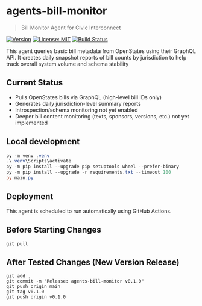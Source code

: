 # agents-bill-monitor


> Bill Monitor Agent for Civic Interconnect 

[![Version](https://img.shields.io/badge/version-v0.1.0-blue)](https://github.com/civic-interconnect/agents-bill-monitor/releases)
[![License: MIT](https://img.shields.io/badge/license-MIT-green.svg)](https://opensource.org/licenses/MIT)
[![Build Status](https://github.com/civic-interconnect/agents-bill-monitor/actions/workflows/agent-runner.yml/badge.svg)](https://github.com/civic-interconnect/agents-bill-monitor/actions)

This agent queries basic bill metadata from OpenStates using their GraphQL API.
It creates daily snapshot reports of bill counts by jurisdiction to help track overall system volume and schema stability

## Current Status

- Pulls OpenStates bills via GraphQL (high-level bill IDs only)
- Generates daily jurisdiction-level summary reports
- Introspection/schema monitoring not yet enabled
- Deeper bill content monitoring (texts, sponsors, versions, etc.) not yet implemented

## Local development

```powershell
py -m venv .venv
.\.venv\Scripts\activate
py -m pip install --upgrade pip setuptools wheel --prefer-binary
py -m pip install --upgrade -r requirements.txt --timeout 100
py main.py
```

## Deployment

This agent is scheduled to run automatically using GitHub Actions.

## Before Starting Changes

```shell
git pull
```

## After Tested Changes (New Version Release)

```shell
git add .
git commit -m "Release: agents-bill-monitor v0.1.0"
git push origin main
git tag v0.1.0
git push origin v0.1.0
```
